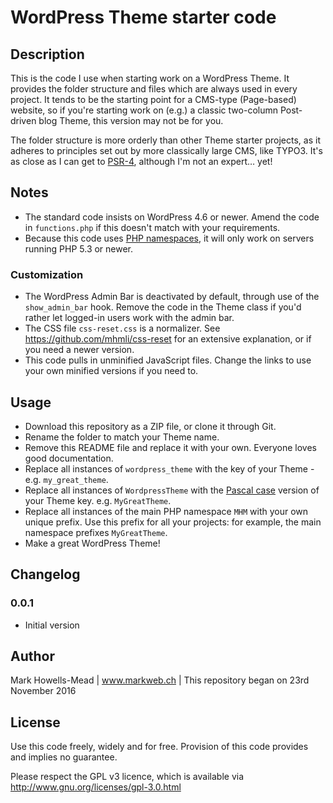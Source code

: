 # WordPress Theme starter code

## Description
This is the code I use when starting work on a WordPress Theme. It provides the folder structure and files 
which are always used in every project. It tends to be the starting point for a CMS-type (Page-based) website, 
so if you're starting work on (e.g.) a classic two-column Post-driven blog Theme, this version may not be for you.

The folder structure is more orderly than other Theme starter projects, as it adheres to principles set out by 
more classically large CMS, like TYPO3. It's as close as I can get to [PSR-4](http://www.php-fig.org/psr/psr-4/), although I'm not an expert… yet!

## Notes
* The standard code insists on WordPress 4.6 or newer. Amend the code in ``functions.php`` if this doesn't match with your requirements.
* Because this code uses [PHP namespaces](http://php.net/manual/en/language.namespaces.php), it will only work on servers running PHP 5.3 or newer.

### Customization
* The WordPress Admin Bar is deactivated by default, through use of the ``show_admin_bar`` hook. Remove the code in the Theme class if you'd rather let logged-in users work with the admin bar.
* The CSS file ``css-reset.css`` is a normalizer. See https://github.com/mhmli/css-reset for an extensive explanation, or if you need a newer version.
* This code pulls in unminified JavaScript files. Change the links to use your own minified versions if you need to.

## Usage
* Download this repository as a ZIP file, or clone it through Git.
* Rename the folder to match your Theme name.
* Remove this README file and replace it with your own. Everyone loves good documentation.
* Replace all instances of ``wordpress_theme`` with the key of your Theme - e.g. ``my_great_theme``.
* Replace all instances of ``WordpressTheme`` with the [Pascal case](https://en.wikipedia.org/wiki/PascalCase) version of your Theme key. e.g. ``MyGreatTheme``.
* Replace all instances of the main PHP namespace ``MHM`` with your own unique prefix. Use this prefix for all your projects: for example, the main namespace prefixes ``MyGreatTheme``.
* Make a great WordPress Theme!

## Changelog

### 0.0.1
* Initial version

## Author
Mark Howells-Mead | www.markweb.ch | This repository began on 23rd November 2016

## License
Use this code freely, widely and for free. Provision of this code provides and implies no guarantee.

Please respect the GPL v3 licence, which is available via http://www.gnu.org/licenses/gpl-3.0.html
